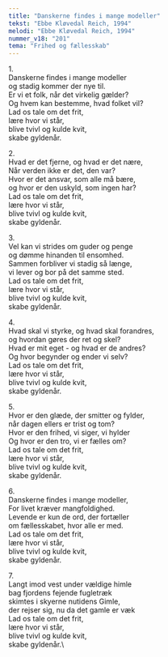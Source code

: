 ```yaml
---
title: "Danskerne findes i mange modeller"
tekst: "Ebbe Kløvedal Reich, 1994"
melodi: "Ebbe Kløvedal Reich, 1994"
nummer_v18: "201"
tema: "Frihed og fællesskab"
---
```

1\.\
Danskerne findes i mange modeller\
og stadig kommer der nye til.\
Er vi et folk, når det virkelig gælder?\
Og hvem kan bestemme, hvad folket vil?\
Lad os tale om det frit,\
lære hvor vi står,\
blive tvivl og kulde kvit,\
skabe gyldenår.

2\.\
Hvad er det fjerne, og hvad er det nære,\
Når verden ikke er det, den var?\
Hvor er det ansvar, som alle må bære,\
og hvor er den uskyld, som ingen har?\
Lad os tale om det frit,\
lære hvor vi står,\
blive tvivl og kulde kvit,\
skabe gyldenår.

3\.\
Vel kan vi strides om guder og penge\
og dømme hinanden til ensomhed.\
Sammen forbliver vi stadig så længe,\
vi lever og bor på det samme sted.\
Lad os tale om det frit,\
lære hvor vi står,\
blive tvivl og kulde kvit,\
skabe gyldenår.

4\.\
Hvad skal vi styrke, og hvad skal forandres,\
og hvordan gøres der ret og skel?\
Hvad er mit eget - og hvad er de andres?\
Og hvor begynder og ender vi selv?\
Lad os tale om det frit,\
lære hvor vi står,\
blive tvivl og kulde kvit,\
skabe gyldenår.

5\.\
Hvor er den glæde, der smitter og fylder,\
når dagen ellers er trist og tom?\
Hvor er den frihed, vi siger, vi hylder\
Og hvor er den tro, vi er fælles om?\
Lad os tale om det frit,\
lære hvor vi står,\
blive tvivl og kulde kvit,\
skabe gyldenår.

6\.\
Danskerne findes i mange modeller,\
For livet kræver mangfoldighed.\
Levende er kun de ord, der fortæller\
om fællesskabet, hvor alle er med.\
Lad os tale om det frit,\
lære hvor vi står,\
blive tvivl og kulde kvit,\
skabe gyldenår.

7\.\
Langt imod vest under vældige himle\
bag fjordens fejende fugletræk\
skimtes i skyerne nutidens Gimle,\
der rejser sig, nu da det gamle er væk\
Lad os tale om det frit,\
lære hvor vi står,\
blive tvivl og kulde kvit,\
skabe gyldenår.\
